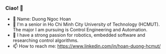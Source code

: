 ### Ciao! 👋
- 👨 Name: Duong Ngoc Hoan
- 🔭 I'm a senior in Ho Chi Minh City University of Technology (HCMUT). The major I am pursuing is Control Engineering and Automation.
- 🌱 I have a strong passion for robotics, embedded software and researching control algorithms.
- 📫 How to reach me: https://www.linkedin.com/in/hoan-duong-hcmut/

<!--
**hoantrau2/hoantrau2** is a ✨ _special_ ✨ repository because its `README.md` (this file) appears on your GitHub profile.

Here are some ideas to get you started:

- 
- 
- 👯 I’m looking to collaborate on ...
- 🤔 I’m looking for help with ...
- 💬 Ask me about ...
- 📫 How to reach me: ...
- 😄 Pronouns: ...
- ⚡ Fun fact: ...
-->
